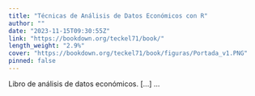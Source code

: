 ```yaml
---
title: "Técnicas de Análisis de Datos Económicos con R"
author: ""
date: "2023-11-15T09:30:55Z"
link: "https://bookdown.org/teckel71/book/"
length_weight: "2.9%"
cover: "https://bookdown.org/teckel71/book/figuras/Portada_v1.PNG"
pinned: false
---
```


Libro de análisis de datos económicos. [...] ...
